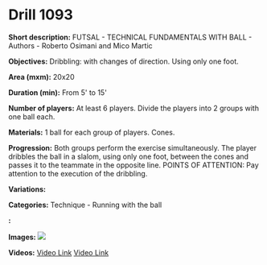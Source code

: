 # Drill 1093

**Short description:**
FUTSAL - TECHNICAL FUNDAMENTALS WITH BALL - Authors - Roberto Osimani and Mico Martic

**Objectives:**
Dribbling: with changes of direction. Using only one foot.

**Area (mxm):**
20x20

**Duration (min):**
From 5' to 15'

**Number of players:**
At least 6 players. Divide the players into 2 groups with one ball each.

**Materials:**
1 ball for each group of players. Cones.

**Progression:**
Both groups perform the exercise simultaneously. The player dribbles the ball in a slalom, using only one foot, between the cones and passes it to the teammate in the opposite line. POINTS OF ATTENTION: Pay attention to the execution of the dribbling.

**Variations:**


**Categories:**
Technique - Running with the ball

**:**


**Images:**
![](https://www.coachingfutsal.com/\images\ef17f1c2e027b166483bd7fd4235d2d79a42c71227f43c7152fef3312316e2a36ff3099449875af805e7c5ab2f29f5a41c68ad122e2aafacb58d4c3588d1b4a252c1e4aaa4e97.jpg)

**Videos:**
[Video Link](https://www.youtube.com/embed/8vAK37M93So)
[Video Link](https://www.youtube.com/embed/0Q5ixiZzhcE)

